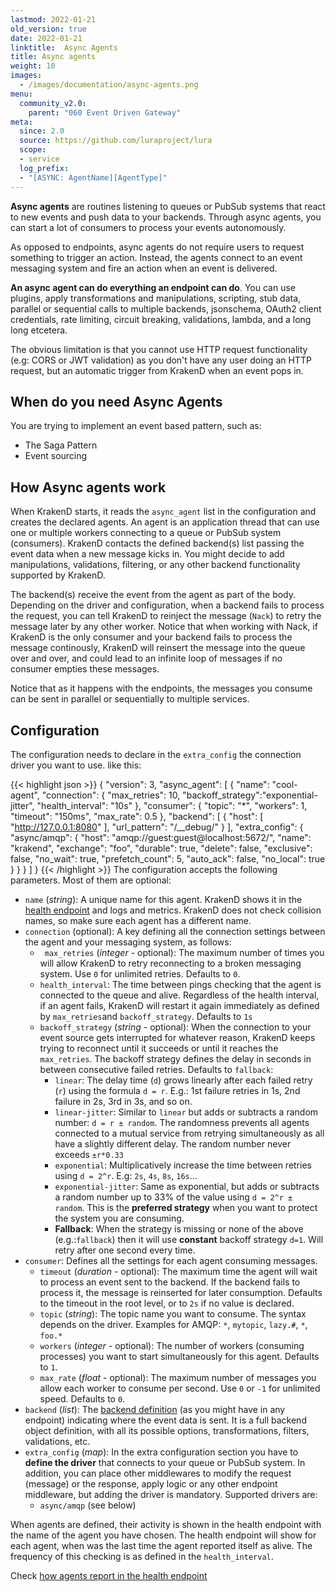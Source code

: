 ```yaml
---
lastmod: 2022-01-21
old_version: true
date: 2022-01-21
linktitle:  Async Agents
title: Async agents
weight: 10
images:
  - /images/documentation/async-agents.png
menu:
  community_v2.0:
    parent: "060 Event Driven Gateway"
meta:
  since: 2.0
  source: https://github.com/luraproject/lura
  scope:
  - service
  log_prefix:
  - "[ASYNC: AgentName][AgentType]"
---
```

**Async agents** are routines listening to queues or PubSub systems that react to new events and push data to your backends. Through async agents, you can start a lot of consumers to process your events autonomously.

As opposed to endpoints, async agents do not require users to request something to trigger an action. Instead, the agents connect to an event messaging system and fire an action when an event is delivered.

**An async agent can do everything an endpoint can do**. You can use plugins, apply transformations and manipulations, scripting, stub data, parallel or sequential calls to multiple backends, jsonschema, OAuth2 client credentials, rate limiting, circuit breaking, validations, lambda, and a long long etcetera.

The obvious limitation is that you cannot use HTTP request functionality (e.g: CORS or JWT validation) as you don't have any user doing an HTTP request, but an automatic trigger from KrakenD when an event pops in.

## When do you need Async Agents
You are trying to implement an event based pattern, such as:

- The Saga Pattern
- Event sourcing

## How Async agents work
When KrakenD starts, it reads the `async_agent` list in the configuration and creates the declared agents. An agent is an application thread that can use one or multiple workers connecting to a queue or PubSub system (consumers). KrakenD contacts the defined backend(s) list passing the event data when a new message kicks in. You might decide to add manipulations, validations, filtering, or any other backend functionality supported by KrakenD.

The backend(s) receive the event from the agent as part of the body. Depending on the driver and configuration, when a backend fails to process the request, you can tell KrakenD to reinject the message (`Nack`) to retry the message later by any other worker. Notice that when working with Nack, if KrakenD is the only consumer and your backend fails to process the message continously, KrakenD will reinsert the message into the queue over and over, and could lead to an infinite loop of messages if no consumer empties these messages.

Notice that as it happens with the endpoints, the messages you consume can be sent in parallel or sequentially to multiple services.


## Configuration

The configuration needs to declare in the `extra_config` the connection driver you want to use. like this:

{{< highlight json >}}
{
    "version": 3,
    "async_agent": [
        {
            "name": "cool-agent",
            "connection": {
                "max_retries": 10,
                "backoff_strategy":"exponential-jitter",
                "health_interval": "10s"
            },
            "consumer": {
                "topic": "*",
                "workers": 1,
                "timeout": "150ms",
                "max_rate": 0.5
            },
            "backend": [
                {
                    "host": [
                        "http://127.0.0.1:8080"
                    ],
                    "url_pattern": "/__debug/"
                }
            ],
            "extra_config": {
                "async/amqp": {
                    "host": "amqp://guest:guest@localhost:5672/",
                    "name": "krakend",
                    "exchange": "foo",
                    "durable": true,
                    "delete": false,
                    "exclusive": false,
                    "no_wait": true,
                    "prefetch_count": 5,
                    "auto_ack": false,
                    "no_local": true
                }
            }
        }
    ]
}
{{< /highlight >}}
The configuration accepts the following parameters. Most of them are optional:

- `name` (*string*): A unique name for this agent. KrakenD shows it in the [health endpoint](/docs/v2.0/service-settings/health/) and logs and metrics. KrakenD does not check collision names, so make sure each agent has a different name.
- `connection` (optional): A key defining all the connection settings between the agent and your messaging system, as follows:
    - ` max_retries` (*integer* - optional): The maximum number of times you will allow KrakenD to retry reconnecting to a broken messaging system. Use `0` for unlimited retries. Defaults to `0`.
    - `health_interval`: The time between pings checking that the agent is connected to the queue and alive. Regardless of the health interval, if an agent fails, KrakenD will restart it again immediately as defined by `max_retries`and `backoff_strategy`. Defaults to `1s`
    - `backoff_strategy` (*string* - optional): When the connection to your event source gets interrupted for whatever reason, KrakenD keeps trying to reconnect until it succeeds or until it reaches the `max_retries`. The backoff strategy defines the delay in seconds in between consecutive failed retries. Defaults to `fallback`:
        - `linear`: The delay time (`d`) grows linearly after each failed retry (`r`) using the formula `d = r`. E.g.: 1st failure retries in 1s, 2nd failure in 2s, 3rd in 3s, and so on.
        - `linear-jitter`: Similar to `linear` but adds or subtracts a random number: `d = r ± random`. The randomness prevents all agents connected to a mutual service from retrying simultaneously as all have a slightly different delay. The random number never exceeds `±r*0.33`
        - `exponential`: Multiplicatively increase the time between retries using `d = 2^r`. E.g: `2s`, `4s`, `8s`, `16s`...
        - `exponential-jitter`: Same as exponential, but adds or subtracts a random number up to 33% of the value using `d = 2^r ± random`. This is the **preferred strategy** when you want to protect the system you are consuming.
        - **Fallback**: When the strategy is missing or none of the above (e.g.:`fallback`) then it will use **constant** backoff strategy `d=1`. Will retry after one second every time.
- `consumer`: Defines all the settings for each agent consuming messages.
    - `timeout` (*duration* - optional): The maximum time the agent will wait to process an event sent to the backend. If the backend fails to process it, the message is reinserted for later consumption. Defaults to the timeout in the root level, or to `2s` if no value is declared.
    - `topic` (*string*): The topic name you want to consume. The syntax depends on the driver. Examples for AMQP: `*`, `mytopic`, `lazy.#`, `*`, `foo.*`
    - `workers` (*integer* - optional): The number of workers (consuming processes) you want to start simultaneously for this agent. Defaults to `1`.
    - `max_rate` (*float* - optional): The maximum number of messages you allow each worker to consume per second. Use `0` or `-1` for unlimited speed. Defaults to `0`.
- `backend` (*list*): The [backend definition](/docs/v2.0/backends/) (as you might have in any endpoint) indicating where the event data is sent. It is a full backend object definition, with all its possible options, transformations, filters, validations, etc.
- `extra_config` (*map*): In the extra configuration section you have to **define the driver** that connects to your queue or PubSub system. In addition, you can place other middlewares to modify the request (message) or the response, apply logic or any other endpoint middleware, but adding the driver is mandatory. Supported drivers are:
    - `async/amqp` (see below)


When agents are defined, their activity is shown in the health endpoint with the name of the agent you have chosen.  The health endpoint will show for each agent, when was the last time the agent reported itself as alive. The frequency of this checking is as defined in the `health_interval`.

Check [how agents report in the health endpoint](/docs/v2.0/service-settings/health/)